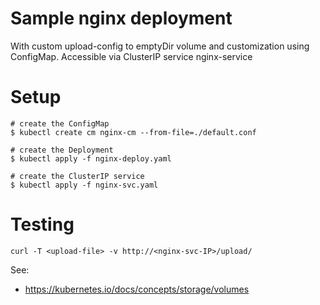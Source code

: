 # Sample nginx deployment 

With custom upload-config to emptyDir volume and customization using ConfigMap. Accessible via ClusterIP service nginx-service

# Setup
```
# create the ConfigMap
$ kubectl create cm nginx-cm --from-file=./default.conf

# create the Deployment
$ kubectl apply -f nginx-deploy.yaml

# create the ClusterIP service
$ kubectl apply -f nginx-svc.yaml
```

# Testing
```
curl -T <upload-file> -v http://<nginx-svc-IP>/upload/
```

See:
* https://kubernetes.io/docs/concepts/storage/volumes


